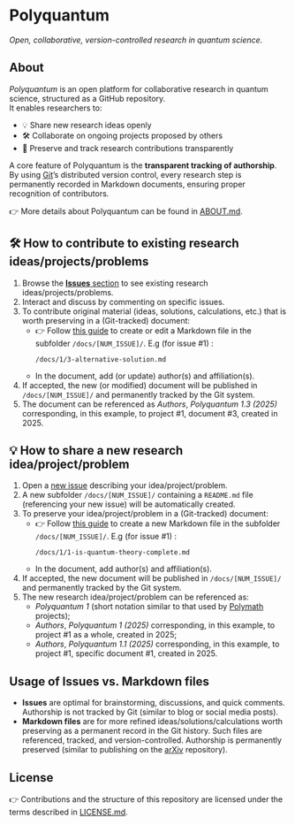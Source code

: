 # Polyquantum
_Open, collaborative, version-controlled research in quantum science_.

## About
_Polyquantum_ is an open platform for collaborative research in quantum science, structured as a GitHub repository.  
It enables researchers to:

- 💡 Share new research ideas openly  
- 🛠️ Collaborate on ongoing projects proposed by others  
- 📝 Preserve and track research contributions transparently  

A core feature of Polyquantum is the **transparent tracking of authorship**.  
By using [Git](https://it.wikipedia.org/wiki/Git_(software))’s distributed version control, every research step is permanently recorded in Markdown documents, ensuring proper recognition of contributors.  

👉 More details about Polyquantum can be found in [ABOUT.md](ABOUT.md).

## 🛠️ How to contribute to existing research ideas/projects/problems
1. Browse the [**Issues** section](https://github.com/andreamari/polyquantum_test/issues) to see existing research ideas/projects/problems.  
2. Interact and discuss by commenting on specific issues.  
3. To contribute original material (ideas, solutions, calculations, etc.) that is worth preserving in a (Git-tracked) document:  
   - 👉 Follow [this guide](docs/README.md) to create or edit a Markdown file in the subfolder `/docs/[NUM_ISSUE]/`.  E.g (for issue #1) :
     ```
     /docs/1/3-alternative-solution.md
     ```
   - In the document, add (or update) author(s) and affiliation(s).
4. If accepted, the new (or modified) document will be published in `/docs/[NUM_ISSUE]/` and permanently tracked by the Git system.
5. The document can be referenced as _Authors_, _Polyquantum 1.3 (2025)_ corresponding, in this example, to project #1, document #3, created in 2025.  



## 💡 How to share a new research idea/project/problem
1. Open a [new issue](https://github.com/andreamari/polyquantum_test/issues/new/choose) describing your idea/project/problem.
2. A new subfolder `/docs/[NUM_ISSUE]/` containing a `README.md` file (referencing your new issue) will be automatically created. 
3. To preserve your idea/project/problem in a (Git-tracked) document:  
   - 👉 Follow [this guide](docs/README.md) to create a new Markdown file in the subfolder `/docs/[NUM_ISSUE]/`.  E.g (for issue #1) :
     ```
     /docs/1/1-is-quantum-theory-complete.md
     ```
   - In the document, add author(s) and affiliation(s).
4. If accepted, the new document will be published in `/docs/[NUM_ISSUE]/` and permanently tracked by the Git system.
5. The new research idea/project/problem can be referenced as:
    - _Polyquantum 1_ (short notation similar to that used by [Polymath](https://en.wikipedia.org/wiki/Polymath_Project) projects);
    - _Authors_, _Polyquantum 1 (2025)_ corresponding, in this example, to project #1 as a whole, created in 2025;
    - _Authors_, _Polyquantum 1.1 (2025)_ corresponding, in this example, to project #1, specific document #1, created in 2025.

## Usage of Issues vs. Markdown files
- **Issues** are optimal for brainstorming, discussions, and quick comments. Authorship is not tracked by Git (similar to blog or social media posts).
- **Markdown files** are for more refined ideas/solutions/calculations worth preserving as a permanent record in the Git history. Such files are referenced, tracked, and version-controlled. Authorship is permanently preserved (similar to publishing on the [arXiv](https://en.wikipedia.org/wiki/ArXiv) repository).

## License
👉 Contributions and the structure of this repository are licensed under the terms described in [LICENSE.md](LICENSE.md).

